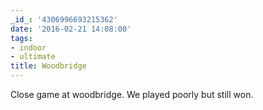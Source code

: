 ```yaml
---
_id_: '4306996693215362'
date: '2016-02-21 14:08:00'
tags:
- indoor
- ultimate
title: Woodbridge
---
```


Close game at woodbridge. We played poorly but still won.

